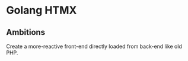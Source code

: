 # Golang HTMX

## Ambitions

Create a more-reactive front-end directly loaded from back-end like old PHP.